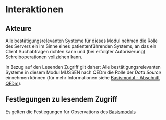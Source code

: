 # Interaktionen

## Akteure
Alle bestätigungsrelevanten Systeme für dieses Modul nehmen die Rolle des Servers ein im Sinne eines patientenführenden Systems, an das ein Client Suchabfragen richten kann und (bei erfolgter Autorisierung) Schreiboperationen vollziehen kann.

In Bezug auf den Lesenden Zugriff gilt daher: Alle bestätigungsrelevanten Systeme in diesem Modul MÜSSEN nach QEDm die Rolle der *Data Source* einnehmen können (für mehr Informationen siehe [Basismodul - Abschnitt QEDm](https://simplifier.net/guide/Implementierungsleitfaden-ISiK-Basismodul-Stufe-3/markdown-UebergreifendeFestlegungen-KompatibilitaetDerGematikSpezifikation?version=current)).


## Festlegungen zu lesendem Zugriff

Es gelten die Festlegungen für Observations des [Basismoduls](https://simplifier.net/guide/isik-basis-v4/ImplementationGuide-markdown-Datenobjekte-Datenobjekte_Observation?version=current#ImplementationGuide-markdown-Observation-Observation_Interaktionen)